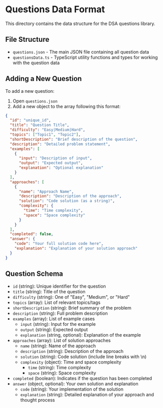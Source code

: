 
# Questions Data Format

This directory contains the data structure for the DSA questions library.

## File Structure

- `questions.json` - The main JSON file containing all question data
- `questionsData.ts` - TypeScript utility functions and types for working with the question data

## Adding a New Question

To add a new question:

1. Open `questions.json`
2. Add a new object to the array following this format:

```json
{
  "id": "unique_id",
  "title": "Question Title",
  "difficulty": "Easy|Medium|Hard",
  "topics": ["Topic1", "Topic2"],
  "shortDescription": "Brief description of the question",
  "description": "Detailed problem statement",
  "examples": [
    {
      "input": "Description of input",
      "output": "Expected output",
      "explanation": "Optional explanation"
    }
  ],
  "approaches": [
    {
      "name": "Approach Name",
      "description": "Description of the approach",
      "solution": "Code solution (as a string)",
      "complexity": {
        "time": "Time complexity",
        "space": "Space complexity"
      }
    }
  ],
  "completed": false,
  "answer": {
    "code": "Your full solution code here",
    "explanation": "Explanation of your solution approach"
  }
}
```

## Question Schema

- `id` (string): Unique identifier for the question
- `title` (string): Title of the question
- `difficulty` (string): One of "Easy", "Medium", or "Hard"
- `topics` (array): List of relevant topics/tags
- `shortDescription` (string): Brief summary of the problem
- `description` (string): Full problem description
- `examples` (array): List of example cases
  - `input` (string): Input for the example
  - `output` (string): Expected output
  - `explanation` (string, optional): Explanation of the example
- `approaches` (array): List of solution approaches
  - `name` (string): Name of the approach
  - `description` (string): Description of the approach
  - `solution` (string): Code solution (include line breaks with \n)
  - `complexity` (object): Time and space complexity
    - `time` (string): Time complexity
    - `space` (string): Space complexity
- `completed` (boolean): Indicates if the question has been completed
- `answer` (object, optional): Your own solution and explanation
  - `code` (string): Your implementation of the solution
  - `explanation` (string): Detailed explanation of your approach and thought process
